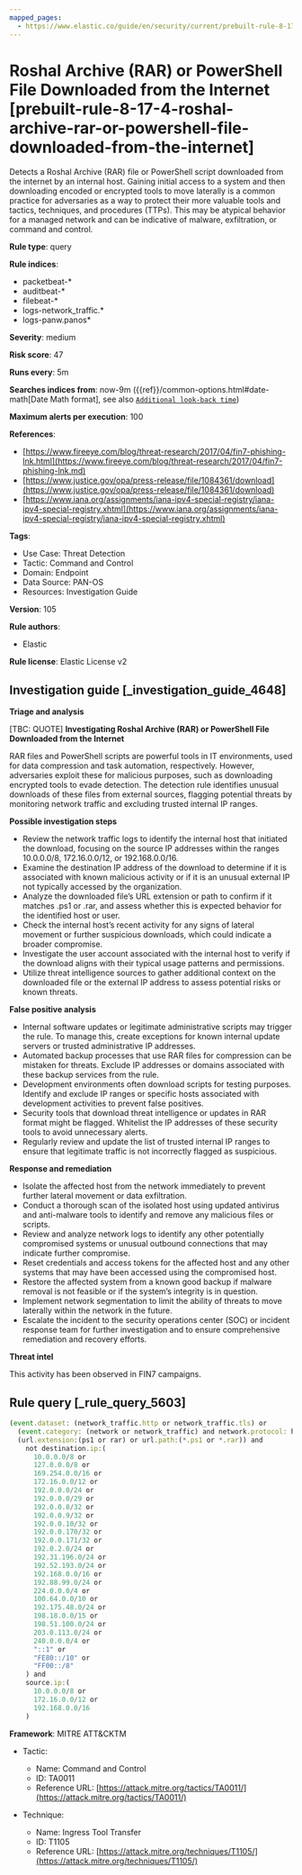 ```yaml
---
mapped_pages:
  - https://www.elastic.co/guide/en/security/current/prebuilt-rule-8-17-4-roshal-archive-rar-or-powershell-file-downloaded-from-the-internet.html
---
```


# Roshal Archive (RAR) or PowerShell File Downloaded from the Internet [prebuilt-rule-8-17-4-roshal-archive-rar-or-powershell-file-downloaded-from-the-internet]

Detects a Roshal Archive (RAR) file or PowerShell script downloaded from the internet by an internal host. Gaining initial access to a system and then downloading encoded or encrypted tools to move laterally is a common practice for adversaries as a way to protect their more valuable tools and tactics, techniques, and procedures (TTPs). This may be atypical behavior for a managed network and can be indicative of malware, exfiltration, or command and control.

**Rule type**: query

**Rule indices**:

* packetbeat-*
* auditbeat-*
* filebeat-*
* logs-network_traffic.*
* logs-panw.panos*

**Severity**: medium

**Risk score**: 47

**Runs every**: 5m

**Searches indices from**: now-9m ({{ref}}/common-options.html#date-math[Date Math format], see also [`Additional look-back time`](docs-content://solutions/security/detect-and-alert/create-detection-rule.md#rule-schedule))

**Maximum alerts per execution**: 100

**References**:

* [https://www.fireeye.com/blog/threat-research/2017/04/fin7-phishing-lnk.html](https://www.fireeye.com/blog/threat-research/2017/04/fin7-phishing-lnk.md)
* [https://www.justice.gov/opa/press-release/file/1084361/download](https://www.justice.gov/opa/press-release/file/1084361/download)
* [https://www.iana.org/assignments/iana-ipv4-special-registry/iana-ipv4-special-registry.xhtml](https://www.iana.org/assignments/iana-ipv4-special-registry/iana-ipv4-special-registry.xhtml)

**Tags**:

* Use Case: Threat Detection
* Tactic: Command and Control
* Domain: Endpoint
* Data Source: PAN-OS
* Resources: Investigation Guide

**Version**: 105

**Rule authors**:

* Elastic

**Rule license**: Elastic License v2

## Investigation guide [_investigation_guide_4648]

**Triage and analysis**

[TBC: QUOTE]
**Investigating Roshal Archive (RAR) or PowerShell File Downloaded from the Internet**

RAR files and PowerShell scripts are powerful tools in IT environments, used for data compression and task automation, respectively. However, adversaries exploit these for malicious purposes, such as downloading encrypted tools to evade detection. The detection rule identifies unusual downloads of these files from external sources, flagging potential threats by monitoring network traffic and excluding trusted internal IP ranges.

**Possible investigation steps**

* Review the network traffic logs to identify the internal host that initiated the download, focusing on the source IP addresses within the ranges 10.0.0.0/8, 172.16.0.0/12, or 192.168.0.0/16.
* Examine the destination IP address of the download to determine if it is associated with known malicious activity or if it is an unusual external IP not typically accessed by the organization.
* Analyze the downloaded file’s URL extension or path to confirm if it matches .ps1 or .rar, and assess whether this is expected behavior for the identified host or user.
* Check the internal host’s recent activity for any signs of lateral movement or further suspicious downloads, which could indicate a broader compromise.
* Investigate the user account associated with the internal host to verify if the download aligns with their typical usage patterns and permissions.
* Utilize threat intelligence sources to gather additional context on the downloaded file or the external IP address to assess potential risks or known threats.

**False positive analysis**

* Internal software updates or legitimate administrative scripts may trigger the rule. To manage this, create exceptions for known internal update servers or trusted administrative IP addresses.
* Automated backup processes that use RAR files for compression can be mistaken for threats. Exclude IP addresses or domains associated with these backup services from the rule.
* Development environments often download scripts for testing purposes. Identify and exclude IP ranges or specific hosts associated with development activities to prevent false positives.
* Security tools that download threat intelligence or updates in RAR format might be flagged. Whitelist the IP addresses of these security tools to avoid unnecessary alerts.
* Regularly review and update the list of trusted internal IP ranges to ensure that legitimate traffic is not incorrectly flagged as suspicious.

**Response and remediation**

* Isolate the affected host from the network immediately to prevent further lateral movement or data exfiltration.
* Conduct a thorough scan of the isolated host using updated antivirus and anti-malware tools to identify and remove any malicious files or scripts.
* Review and analyze network logs to identify any other potentially compromised systems or unusual outbound connections that may indicate further compromise.
* Reset credentials and access tokens for the affected host and any other systems that may have been accessed using the compromised host.
* Restore the affected system from a known good backup if malware removal is not feasible or if the system’s integrity is in question.
* Implement network segmentation to limit the ability of threats to move laterally within the network in the future.
* Escalate the incident to the security operations center (SOC) or incident response team for further investigation and to ensure comprehensive remediation and recovery efforts.

**Threat intel**

This activity has been observed in FIN7 campaigns.


## Rule query [_rule_query_5603]

```js
(event.dataset: (network_traffic.http or network_traffic.tls) or
  (event.category: (network or network_traffic) and network.protocol: http)) and
  (url.extension:(ps1 or rar) or url.path:(*.ps1 or *.rar)) and
    not destination.ip:(
      10.0.0.0/8 or
      127.0.0.0/8 or
      169.254.0.0/16 or
      172.16.0.0/12 or
      192.0.0.0/24 or
      192.0.0.0/29 or
      192.0.0.8/32 or
      192.0.0.9/32 or
      192.0.0.10/32 or
      192.0.0.170/32 or
      192.0.0.171/32 or
      192.0.2.0/24 or
      192.31.196.0/24 or
      192.52.193.0/24 or
      192.168.0.0/16 or
      192.88.99.0/24 or
      224.0.0.0/4 or
      100.64.0.0/10 or
      192.175.48.0/24 or
      198.18.0.0/15 or
      198.51.100.0/24 or
      203.0.113.0/24 or
      240.0.0.0/4 or
      "::1" or
      "FE80::/10" or
      "FF00::/8"
    ) and
    source.ip:(
      10.0.0.0/8 or
      172.16.0.0/12 or
      192.168.0.0/16
    )
```

**Framework**: MITRE ATT&CKTM

* Tactic:

    * Name: Command and Control
    * ID: TA0011
    * Reference URL: [https://attack.mitre.org/tactics/TA0011/](https://attack.mitre.org/tactics/TA0011/)

* Technique:

    * Name: Ingress Tool Transfer
    * ID: T1105
    * Reference URL: [https://attack.mitre.org/techniques/T1105/](https://attack.mitre.org/techniques/T1105/)



